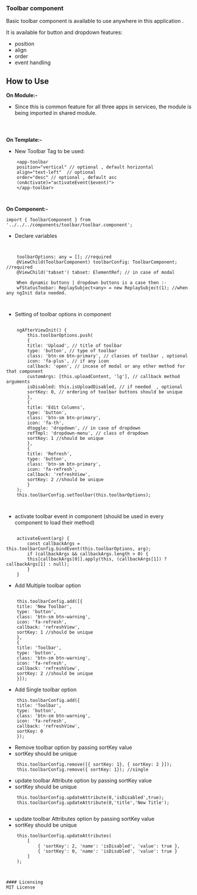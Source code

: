 ### Toolbar component

Basic toolbar component is available to use anywhere in this application .

It is available for button and dropdown features:

* position
* align
* order
* event handling
 
## How to Use

**On Module:-**

* Since this is common feature for all three apps in  serviceo, the module is being imported in shared module.

```   

 
```

**On Template:-**

* New Toolbar Tag to be used:

```
    <app-toolbar 
    position="vertical" // optional , default horizontal
    align="text-left"  // optional
    order="desc" // optional , default asc
    (onActivate)="activateEvent($event)">
    </app-toolbar>   

    

```
**On Component:-**

`import { ToolbarComponent } from '../../../components/toolbar/toolbar.component';`

* Declare variables

```


    toolbarOptions: any = []; //required
    @ViewChild(ToolbarComponent) toolbarConfig: ToolbarComponent; //required
    @ViewChild('tabset') tabset: ElementRef; // in case of modal

    When dynamic buttons | dropdown buttons is a case then :- 
    wfStatusToobar: ReplaySubject<any> = new ReplaySubject(1); //when any ngInit data needed.



```

* Setting of toolbar options in component
```

    ngAfterViewInit() {
        this.toolbarOptions.push(
        {
        title: 'Upload', // title of toolbar
        type: 'button', // type of toolbar
        class: 'btn-sm btn-primary', // classes of toolbar , optional
        icon: 'fa-plus', // if any icon
        callback: 'open', // incase of modal or any other method for that component
        customArgs: [this.uploadContent, 'lg'], // callback method arguments
        isDisabled: this.isUploadDisabled, // if needed  , optional
        sortKey: 0, // ordering of toolbar buttons should be unique
        },
        {
        title: 'Edit Columns',
        type: 'button',
        class: 'btn-sm btn-primary',
        icon: 'fa-th',
        dtoggle: 'dropdown', // in case of dropdown 
        refTmpl: 'dropdown-menu', // class of dropdown
        sortKey: 1 //should be unique
        },
        {
        title: 'Refresh',
        type: 'button',
        class: 'btn-sm btn-primary',
        icon: 'fa-refresh',
        callback: 'refreshView',
        sortKey: 2 //should be unique
        }
    );
    this.toolbarConfig.setToolbar(this.toolbarOptions);



```

* activate  toolbar event in component  (should be used in every component to load their method)
```

    activateEvent(arg) {
        const callbackArgs = this.toolbarConfig.bindEvent(this.toolbarOptions, arg);
        if (callbackArgs && callbackArgs.length > 0) {
        this[callbackArgs[0]].apply(this, (callbackArgs[1]) ? callbackArgs[1] : null);
        }
    }

```

* Add Multiple toolbar option 

```

    this.toolbarConfig.add([{
    title: 'New Toolbar',
    type: 'button',
    class: 'btn-sm btn-warning',
    icon: 'fa-refresh',
    callback: 'refreshView',
    sortKey: 1 //should be unique
    },
    {
    title: 'Toolbar',
    type: 'button',
    class: 'btn-sm btn-warning',
    icon: 'fa-refresh',
    callback: 'refreshView',
    sortKey: 2 //should be unique
    }]);

```

* Add Single toolbar option

```
    this.toolbarConfig.add({
    title: 'Toolbar',
    type: 'button',
    class: 'btn-sm btn-warning',
    icon: 'fa-refresh',
    callback: 'refreshView',
    sortKey: 0
    });

```

* Remove toolbar option by passing sortKey value
* sortKey should be unique

```
    this.toolbarConfig.remove([{ sortKey: 1}, { sortKey: 2 }]);
    this.toolbarConfig.remove({ sortKey: 1}); //single 

```

* update toolbar Attribute  option by passing sortKey value
* sortKey should be unique

```
    this.toolbarConfig.updateAttribute(0,'isDisabled',true);
    this.toolbarConfig.updateAttribute(0,'title','New Title');


```

* update toolbar Attributes  option by passing sortKey value
* sortKey should be unique

```
    this.toolbarConfig.updateAttributes(
        [
            { 'sortKey': 2, 'name': 'isDisabled', 'value': true },
            { 'sortKey': 0, 'name': 'isDisabled', 'value': true }
        ]
    );



#### Licensing
MIT License